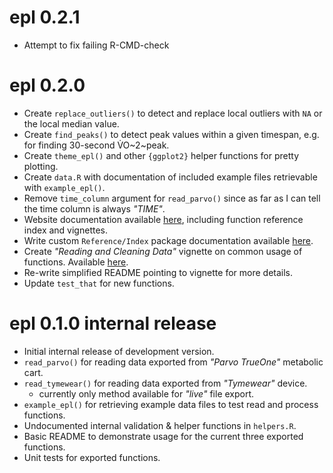 # epl 0.2.1

* Attempt to fix failing R-CMD-check

# epl 0.2.0

* Create `replace_outliers()` to detect and replace local outliers with `NA` or the local median value.
* Create `find_peaks()` to detect peak values within a given timespan, e.g. for finding 30-second V̇O~2~peak.
* Create `theme_epl()` and other `{ggplot2}` helper functions for pretty plotting.
* Create `data.R` with documentation of included example files retrievable with `example_epl()`.
* Remove `time_column` argument for `read_parvo()` since as far as I can tell the time column is always *"TIME"*.
* Website documentation available [here](https://jemarnold.github.io/epl/), including function reference index and vignettes.
* Write custom `Reference/Index` package documentation available [here](https://jemarnold.github.io/epl/reference/index.html).
* Create *"Reading and Cleaning Data"* vignette on common usage of functions. Available [here](https://jemarnold.github.io/epl/articles/reading-and-cleaning-data.html).
* Re-write simplified README pointing to vignette for more details.
* Update `test_that` for new functions.

# epl 0.1.0 internal release

* Initial internal release of development version.
* `read_parvo()` for reading data exported from *"Parvo TrueOne"* metabolic cart.
* `read_tymewear()` for reading data exported from *"Tymewear"* device.
    * currently only method available for *"live"* file export.
* `example_epl()` for retrieving example data files to test read and process functions.
* Undocumented internal validation & helper functions in `helpers.R`.
* Basic README to demonstrate usage for the current three exported functions.
* Unit tests for exported functions.
